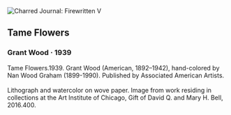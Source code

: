 <div class="artwork-of-the-day">
  <div class="container">
    <div class="img-wrapper">
      <img
        src="https://uploads7.wikiart.org/00378/images/grant-wood/gwood-tame-flowers-aic.png!Large.png"
        alt="Charred Journal: Firewritten V" />
    </div>
    <div class="artwork-detail">
      <div class="artwork-origin"> 
        <h2 class="artwork-name">Tame Flowers</h2>
        <h3 class="artist">
          Grant Wood
                    ·  1939
        </h3>
      </div>
      <p class="description">
        <span class="artwork-description-text ng-binding" ng-bind-html="viewModel.ArtworkOfTheDay.Description | unsafe">Tame Flowers.1939. Grant Wood (American, 1892–1942), hand-colored by Nan Wood Graham (1899-1990). Published by Associated American Artists.<br><br>Lithograph and watercolor on wove paper. Image from work residing in collections at the Art Institute of Chicago, Gift of David Q. and Mary H. Bell, 2016.400.</span>
                        <div class="text-shadow-container ng-hide" ng-show="showShadow"></div>
      </p>
    </div>
  </div>

</div>
